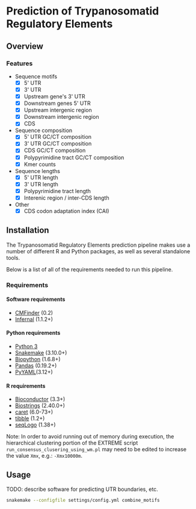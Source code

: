 Prediction of Trypanosomatid Regulatory Elements
================================================

Overview
--------

### Features

- Sequence motifs
    - [X] 5' UTR
    - [X] 3' UTR
    - [X] Upstream gene's 3' UTR
    - [X] Downstream genes 5' UTR
    - [X] Upstream intergenic region
    - [X] Downstream intergenic region
    - [X] CDS
- Sequence composition
    - [X] 5' UTR GC/CT composition
    - [X] 3' UTR GC/CT composition
    - [X] CDS GC/CT composition
    - [X] Polypyrimidine tract GC/CT composition
    - [X] Kmer counts
- Sequence lengths
    - [X] 5' UTR length
    - [X] 3' UTR length
    - [X] Polypyrimidine tract length
    - [X] Interenic region / inter-CDS length
- Other
    - [X] CDS codon adaptation index (CAI)

Installation
------------

The Trypanosomatid Regulatory Elements prediction pipeline makes use a number
of different R and Python packages, as well as several standalone tools.

Below is a list of all of the requirements needed to run this pipeline.

### Requirements

#### Software requirements

- [CMFinder](http://bio.cs.washington.edu/CMfinderWeb/CMfinderDownload.pl) (0.2)
- [Infernal](http://eddylab.org/infernal/) (1.1.2+)

#### Python requirements

- [Python 3](https://www.python.org/downloads/)
- [Snakemake](https://snakemake.readthedocs.io/en/latest/) (3.10.0+)
- [Biopython](http://biopython.org/wiki/Biopython) (1.6.8+)
- [Pandas](http://pandas.pydata.org/) (0.19.2+)
- [PyYAML](http://pyyaml.org/)(3.12+)

#### R requirements

- [Bioconductor](https://bioconductor.org) (3.3+)
- [Biostrings](https://bioconductor.org/packages/release/bioc/html/Biostrings.html) (2.40.0+)
- [caret](http://topepo.github.io/caret/index.html) (6.0-73+)
- [tibble](https://cran.r-project.org/web/packages/tibble/index.html) (1.2+)
- [seqLogo](https://www.bioconductor.org/packages/release/bioc/html/seqLogo.html) (1.38+)

Note: In order to avoid running out of memory during execution, the
hierarchical clustering portion of the EXTREME script
`run_consensus_clusering_using_wm.pl` may need to be edited to increase the
value `Xmx`, e.g.: `-Xmx10000m`.

Usage
-----

TODO: describe software for predicting UTR boundaries, etc.

```sh
snakemake --configfile settings/config.yml combine_motifs
```


